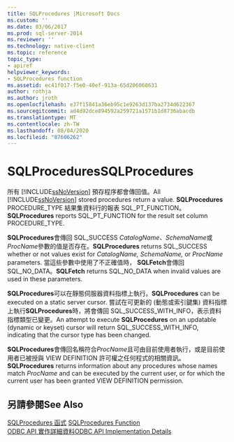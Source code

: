 ```yaml
---
title: SQLProcedures |Microsoft Docs
ms.custom: ''
ms.date: 03/06/2017
ms.prod: sql-server-2014
ms.reviewer: ''
ms.technology: native-client
ms.topic: reference
topic_type:
- apiref
helpviewer_keywords:
- SQLProcedures function
ms.assetid: ec41f017-f5e0-40ef-913a-65d206068631
author: rothja
ms.author: jroth
ms.openlocfilehash: e37f15841a36eb95c1e9263d137ba2734d622367
ms.sourcegitcommit: ad4d92dce894592a259721a1571b1d8736abacdb
ms.translationtype: MT
ms.contentlocale: zh-TW
ms.lasthandoff: 08/04/2020
ms.locfileid: "87606262"
---
```

# <a name="sqlprocedures"></a><span data-ttu-id="87e66-102">SQLProcedures</span><span class="sxs-lookup"><span data-stu-id="87e66-102">SQLProcedures</span></span>
  <span data-ttu-id="87e66-103">所有 [!INCLUDE[ssNoVersion](../../includes/ssnoversion-md.md)] 預存程序都會傳回值。</span><span class="sxs-lookup"><span data-stu-id="87e66-103">All [!INCLUDE[ssNoVersion](../../includes/ssnoversion-md.md)] stored procedures return a value.</span></span> <span data-ttu-id="87e66-104">**SQLProcedures** PROCEDURE_TYPE 結果集資料行的報表 SQL_PT_FUNCTION。</span><span class="sxs-lookup"><span data-stu-id="87e66-104">**SQLProcedures** reports SQL_PT_FUNCTION for the result set column PROCEDURE_TYPE.</span></span>  
  
 <span data-ttu-id="87e66-105">**SQLProcedures**會傳回 SQL_SUCCESS *CatalogName、SchemaName*或*ProcName*參數的值是否存在。</span><span class="sxs-lookup"><span data-stu-id="87e66-105">**SQLProcedures** returns SQL_SUCCESS whether or not values exist for *CatalogName, SchemaName,* or *ProcName* parameters.</span></span> <span data-ttu-id="87e66-106">當這些參數中使用了不正確值時， **SQLFetch**會傳回 SQL_NO_DATA。</span><span class="sxs-lookup"><span data-stu-id="87e66-106">**SQLFetch** returns SQL_NO_DATA when invalid values are used in these parameters.</span></span>  
  
 <span data-ttu-id="87e66-107">**SQLProcedures**可以在靜態伺服器資料指標上執行。</span><span class="sxs-lookup"><span data-stu-id="87e66-107">**SQLProcedures** can be executed on a static server cursor.</span></span> <span data-ttu-id="87e66-108">嘗試在可更新的 (動態或索引鍵集) 資料指標上執行**SQLProcedures**時，將會傳回 SQL_SUCCESS_WITH_INFO，表示資料指標類型已變更。</span><span class="sxs-lookup"><span data-stu-id="87e66-108">An attempt to execute **SQLProcedures** on an updatable (dynamic or keyset) cursor will return SQL_SUCCESS_WITH_INFO, indicating that the cursor type has been changed.</span></span>  
  
 <span data-ttu-id="87e66-109">**SQLProcedures**會傳回名稱符合*ProcName*且可由目前使用者執行，或是目前使用者已被授與 VIEW DEFINITION 許可權之任何程式的相關資訊。</span><span class="sxs-lookup"><span data-stu-id="87e66-109">**SQLProcedures** returns information about any procedures whose names match *ProcName* and can be executed by the current user, or for which the current user has been granted VIEW DEFINITION permission.</span></span>  
  
## <a name="see-also"></a><span data-ttu-id="87e66-110">另請參閱</span><span class="sxs-lookup"><span data-stu-id="87e66-110">See Also</span></span>  
 <span data-ttu-id="87e66-111">[SQLProcedures 函式](https://go.microsoft.com/fwlink/?LinkId=59364) </span><span class="sxs-lookup"><span data-stu-id="87e66-111">[SQLProcedures Function](https://go.microsoft.com/fwlink/?LinkId=59364) </span></span>  
 [<span data-ttu-id="87e66-112">ODBC API 實作詳細資料</span><span class="sxs-lookup"><span data-stu-id="87e66-112">ODBC API Implementation Details</span></span>](odbc-api-implementation-details.md)  
  
  
